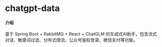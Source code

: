 # chatgpt-data

#### 介绍
基于 Spring Boot + RabbitMQ + React + ChatGLM 的生成式AI助手，包含流式对话、敏感词过滤、分布式限流、公众号鉴权登录、微信支付等功能。
